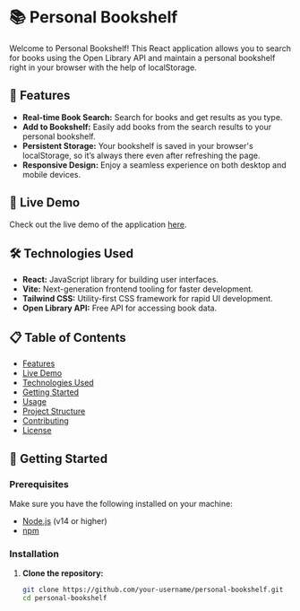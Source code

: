 # 📚 Personal Bookshelf

Welcome to Personal Bookshelf! This React application allows you to search for books using the Open Library API and maintain a personal bookshelf right in your browser with the help of localStorage.

## 🌟 Features

- **Real-time Book Search:** Search for books and get results as you type.
- **Add to Bookshelf:** Easily add books from the search results to your personal bookshelf.
- **Persistent Storage:** Your bookshelf is saved in your browser's localStorage, so it’s always there even after refreshing the page.
- **Responsive Design:** Enjoy a seamless experience on both desktop and mobile devices.

## 🚀 Live Demo

Check out the live demo of the application [here](https://book-shelf-by1azwdun-veersoni260gmailcoms-projects.vercel.app/).

## 🛠️ Technologies Used

- **React:** JavaScript library for building user interfaces.
- **Vite:** Next-generation frontend tooling for faster development.
- **Tailwind CSS:** Utility-first CSS framework for rapid UI development.
- **Open Library API:** Free API for accessing book data.

## 📋 Table of Contents

- [Features](#-features)
- [Live Demo](#-https://book-shelf-by1azwdun-veersoni260gmailcoms-projects.vercel.app/)
- [Technologies Used](#-technologies-used)
- [Getting Started](#-getting-started)
- [Usage](#-usage)
- [Project Structure](#-project-structure)
- [Contributing](#-contributing)
- [License](#-license)

## 🏁 Getting Started

### Prerequisites

Make sure you have the following installed on your machine:

- [Node.js](https://nodejs.org/) (v14 or higher)
- [npm](https://www.npmjs.com/)

### Installation

1. **Clone the repository:**

   ```bash
   git clone https://github.com/your-username/personal-bookshelf.git
   cd personal-bookshelf
